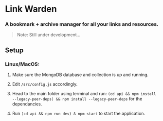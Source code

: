 # Link Warden
### A bookmark + archive manager for all your links and resources.

> Note: Still under development...

## Setup
### Linux/MacOS:
1. Make sure the MongoDB database and collection is up and running.

2. Edit `/src/config.js` accordingly.

3. Head to the main folder using terminal and run: `(cd api && npm install --legacy-peer-deps) && npm install --legacy-peer-deps` for the dependancies.

4. Run `(cd api && npm run dev) & npm start` to start the application.